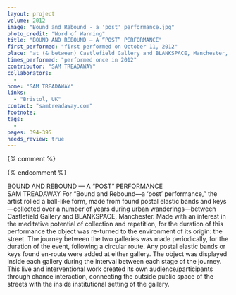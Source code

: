 ```yaml
---
layout: project
volume: 2012
image: "Bound_and_Rebound_-_a_'post'_performance.jpg"
photo_credit: "Word of Warning"
title: "BOUND AND REBOUND — A “POST” PERFORMANCE"
first_performed: "first performed on October 11, 2012"
place: "at (& between) Castlefield Gallery and BLANKSPACE, Manchester, UK"
times_performed: "performed once in 2012"
contributor: "SAM TREADAWAY"
collaborators: 
  - 
home: "SAM TREADAWAY"
links: 
  - "Bristol, UK"
contact: "samtreadaway.com"
footnote: 
tags: 
  - 
pages: 394-395
needs_review: true
---
```


{% comment %} 

{% endcomment %}

 BOUND AND REBOUND — A “POST” PERFORMANCE  
 SAM TREADAWAY 
 For “Bound and Rebound—a ‘post’ performance,” the artist rolled a ball-like form, made from found postal elastic bands and keys—collected over a number of years during urban wanderings—between Castlefield Gallery and BLANKSPACE, Manchester. Made with an interest in the meditative potential of collection and repetition, for the duration of this performance the object was re-turned to the environment of its origin: the street. The journey between the two galleries was made periodically, for the duration of the event, following a circular route. Any postal elastic bands or keys found en-route were added at either gallery. The object was displayed inside each gallery during the interval between each stage of the journey. This live and interventional work created its own audience/participants through chance interaction, connecting the outside public space of the streets with the inside institutional setting of the gallery.  
